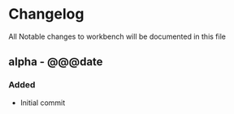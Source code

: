 # Changelog

All Notable changes to workbench will be documented in this file

## alpha - @@@date

### Added
- Initial commit
